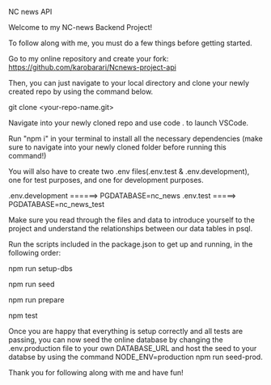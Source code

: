 NC news API


Welcome to my NC-news Backend Project!

To follow along with me, you must do a few things before getting started.

Go to my online repository and create your fork: https://github.com/karobarari/Ncnews-project-api

Then, you can just navigate to your local directory and clone your newly created repo by using the command below.

git clone <your-repo-name.git>

Navigate into your newly cloned repo and use code . to launch VSCode.

Run "npm i" in your terminal to install all the necessary dependencies (make sure to navigate into your newly cloned folder before running this command!)

You will also have to create two .env files(.env.test & .env.development), one for test purposes, and one for development purposes.

.env.development ======> PGDATABASE=nc_news
.env.test =====> PGDATABASE=nc_news_test

Make sure you read through the files and data to introduce yourself to the project and understand the relationships between our data tables in psql.

Run the scripts included in the package.json to get up and running, in the following order:

npm run setup-dbs

npm run seed

npm run prepare

npm test

Once you are happy that everything is setup correctly and all tests are passing, you can now seed the online database by changing the .env.production file to your own DATABASE_URL and host the seed to your databse by using the command NODE_ENV=production npm run seed-prod.

Thank you for following along with me and have fun!
